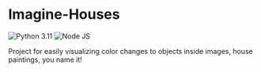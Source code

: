 # Imagine-Houses

![Python 3.11](https://img.shields.io/badge/python-3.11-blue.svg)
![Node JS](https://img.shields.io/badge/nodejs-18.16-green.svg)

Project for easily visualizing color changes to objects inside images, house paintings, you name it!

